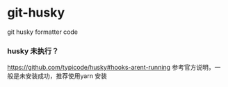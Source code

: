 # git-husky
git husky formatter code

### husky 未执行？
https://github.com/typicode/husky#hooks-arent-running
参考官方说明，一般是未安装成功，推荐使用yarn 安装
